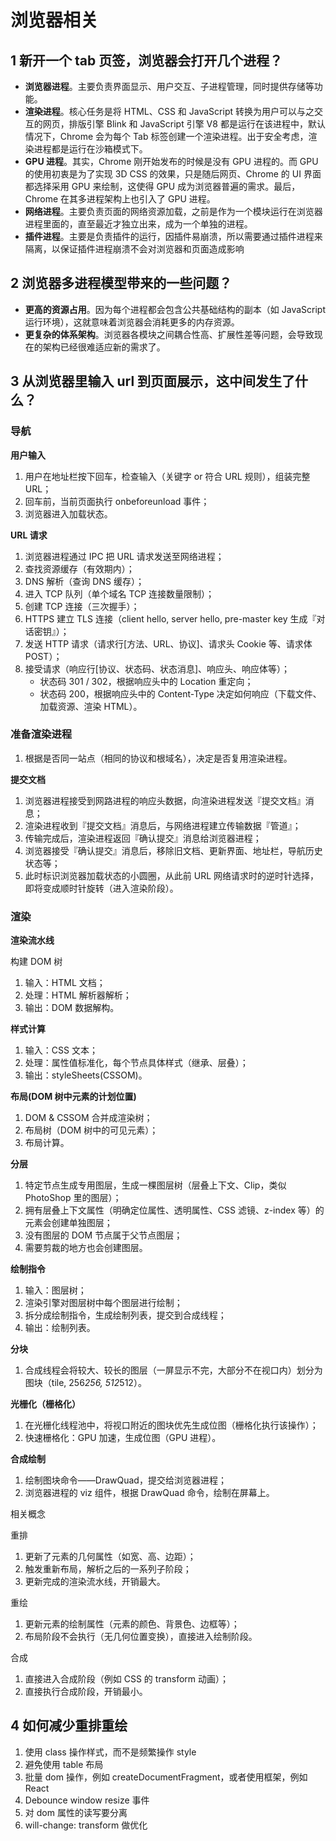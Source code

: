 # 浏览器相关

## 1 新开一个 tab 页签，浏览器会打开几个进程？

- **浏览器进程**。主要负责界面显示、用户交互、子进程管理，同时提供存储等功能。
- **渲染进程**。核心任务是将 HTML、CSS 和 JavaScript 转换为用户可以与之交互的网页，排版引擎 Blink 和 JavaScript 引擎 V8 都是运行在该进程中，默认情况下，Chrome 会为每个 Tab 标签创建一个渲染进程。出于安全考虑，渲染进程都是运行在沙箱模式下。
- **GPU 进程**。其实，Chrome 刚开始发布的时候是没有 GPU 进程的。而 GPU 的使用初衷是为了实现 3D CSS 的效果，只是随后网页、Chrome 的 UI 界面都选择采用 GPU 来绘制，这使得 GPU 成为浏览器普遍的需求。最后，Chrome 在其多进程架构上也引入了 GPU 进程。
- **网络进程**。主要负责页面的网络资源加载，之前是作为一个模块运行在浏览器进程里面的，直至最近才独立出来，成为一个单独的进程。
- **插件进程**。主要是负责插件的运行，因插件易崩溃，所以需要通过插件进程来隔离，以保证插件进程崩溃不会对浏览器和页面造成影响

## 2 浏览器多进程模型带来的一些问题？

- **更高的资源占用**。因为每个进程都会包含公共基础结构的副本（如 JavaScript 运行环境），这就意味着浏览器会消耗更多的内存资源。
- **更复杂的体系架构**。浏览器各模块之间耦合性高、扩展性差等问题，会导致现在的架构已经很难适应新的需求了。

## 3 从浏览器里输入 url 到页面展示，这中间发生了什么？

### 导航

**用户输入**

1. 用户在地址栏按下回车，检查输入（关键字 or 符合 URL 规则），组装完整 URL；
2. 回车前，当前页面执行 onbeforeunload 事件；
3. 浏览器进入加载状态。

**URL 请求**

1. 浏览器进程通过 IPC 把 URL 请求发送至网络进程；
2. 查找资源缓存（有效期内）；
3. DNS 解析（查询 DNS 缓存）；
4. 进入 TCP 队列（单个域名 TCP 连接数量限制）；
5. 创建 TCP 连接（三次握手）；
6. HTTPS 建立 TLS 连接（client hello, server hello, pre-master key 生成『对话密钥』）；
7. 发送 HTTP 请求（请求行[方法、URL、协议]、请求头 Cookie 等、请求体 POST）；
8. 接受请求（响应行[协议、状态码、状态消息]、响应头、响应体等）；
   - 状态码 301 / 302，根据响应头中的 Location 重定向；
   - 状态码 200，根据响应头中的 Content-Type 决定如何响应（下载文件、加载资源、渲染 HTML）。

### 准备渲染进程

1. 根据是否同一站点（相同的协议和根域名），决定是否复用渲染进程。

**提交文档**

1. 浏览器进程接受到网路进程的响应头数据，向渲染进程发送『提交文档』消息；
2. 渲染进程收到『提交文档』消息后，与网络进程建立传输数据『管道』；
3. 传输完成后，渲染进程返回『确认提交』消息给浏览器进程；
4. 浏览器接受『确认提交』消息后，移除旧文档、更新界面、地址栏，导航历史状态等；
5. 此时标识浏览器加载状态的小圆圈，从此前 URL 网络请求时的逆时针选择，即将变成顺时针旋转（进入渲染阶段）。

### 渲染

**渲染流水线**

构建 DOM 树

1. 输入：HTML 文档；
2. 处理：HTML 解析器解析；
3. 输出：DOM 数据解构。

**样式计算**

1. 输入：CSS 文本；
2. 处理：属性值标准化，每个节点具体样式（继承、层叠）；
3. 输出：styleSheets(CSSOM)。

**布局(DOM 树中元素的计划位置)**

1. DOM & CSSOM 合并成渲染树；
2. 布局树（DOM 树中的可见元素）；
3. 布局计算。

**分层**

1. 特定节点生成专用图层，生成一棵图层树（层叠上下文、Clip，类似 PhotoShop 里的图层）；
2. 拥有层叠上下文属性（明确定位属性、透明属性、CSS 滤镜、z-index 等）的元素会创建单独图层；
3. 没有图层的 DOM 节点属于父节点图层；
4. 需要剪裁的地方也会创建图层。

**绘制指令**

1. 输入：图层树；
2. 渲染引擎对图层树中每个图层进行绘制；
3. 拆分成绘制指令，生成绘制列表，提交到合成线程；
4. 输出：绘制列表。

**分块**

1. 合成线程会将较大、较长的图层（一屏显示不完，大部分不在视口内）划分为图块（tile, 256*256, 512*512）。

**光栅化（栅格化）**

1. 在光栅化线程池中，将视口附近的图块优先生成位图（栅格化执行该操作）；
2. 快速栅格化：GPU 加速，生成位图（GPU 进程）。

**合成绘制**

1. 绘制图块命令——DrawQuad，提交给浏览器进程；
2. 浏览器进程的 viz 组件，根据 DrawQuad 命令，绘制在屏幕上。

相关概念

重排

1. 更新了元素的几何属性（如宽、高、边距）；
2. 触发重新布局，解析之后的一系列子阶段；
3. 更新完成的渲染流水线，开销最大。

重绘

1. 更新元素的绘制属性（元素的颜色、背景色、边框等）；
2. 布局阶段不会执行（无几何位置变换），直接进入绘制阶段。

合成

1. 直接进入合成阶段（例如 CSS 的 transform 动画）；
2. 直接执行合成阶段，开销最小。

## 4 如何减少重排重绘

1. 使用 class 操作样式，而不是频繁操作 style
2. 避免使用 table 布局
3. 批量 dom 操作，例如 createDocumentFragment，或者使用框架，例如 React
4. Debounce window resize 事件
5. 对 dom 属性的读写要分离
6. will-change: transform 做优化
